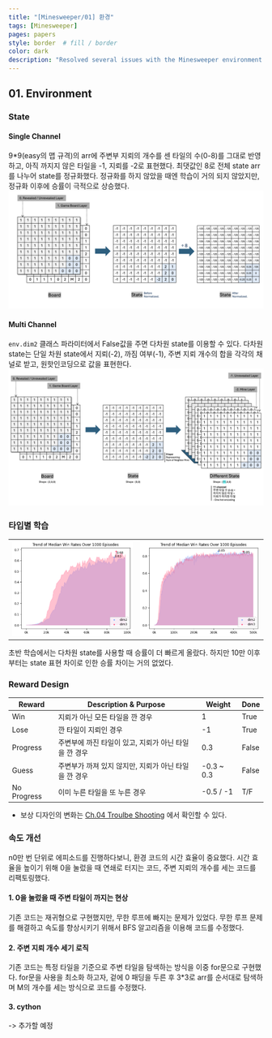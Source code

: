 ```yaml
---
title: "[Minesweeper/01] 환경"
tags: [Minesweeper]
pages: papers
style: border  # fill / border 
color: dark
description: "Resolved several issues with the Minesweeper environment implementation and implemented various states. <br>-<br>지뢰찾기 환경 구현에서 발생한 여러 문제점을 해결하고, 다양한 state를 구현했다."
---
```


## 01. Environment

### State 
#### Single Channel 
9*9(easy의 맵 규격)의 arr에 주변부 지뢰의 개수를 센 타일의 수(0-8)를 그대로 반영하고, 아직 까지지 않은 타일을 -1, 지뢰를 -2로 표현했다. 최댓값인 8로 전체 state arr를 나누어 state를 정규화했다. 정규화를 하지 않았을 때엔 학습이 거의 되지 않았지만, 정규화 이후에 승률이 극적으로 상승했다. 
![Alt text](../assets/images/Minesweeper/image-2.png)

#### Multi Channel 
`env.dim2` 클래스 파라미터에서 False값을 주면 다차원 state를 이용할 수 있다. 다차원 state는 단일 차원 state에서 지뢰(-2), 까짐 여부(-1), 주변 지뢰 개수의 합을 각각의 채널로 받고, 원핫인코딩으로 값을 표현한다. 
![Alt text](../assets/images/Minesweeper/image-15.png)

### 타입별 학습
<table>
  <tr>
    <td><img src="../assets/images/Minesweeper/image-24.png" alt="Alt text"></td>
    <td><img src="../assets/images/Minesweeper/image-25.png" alt="Alt text"></td>
  </tr>
</table>
초반 학습에서는 다차원 state를 사용할 때 승률이 더 빠르게 올랐다. 하지만 10만 이후부터는 state 표현 차이로 인한 승률 차이는 거의 없었다. 


### Reward Design  

| Reward | Description & Purpose | Weight | Done | 
| - | - | - | - | 
| Win | 지뢰가 아닌 모든 타일을 깐 경우 | 1 | True |
| Lose | 깐 타일이 지뢰인 경우 | -1 |True |
| Progress | 주변부에 까진 타일이 있고, 지뢰가 아닌 타일을 깐 경우 | 0.3 | False |
| Guess | 주변부가 까져 있지 않지만, 지뢰가 아닌 타일을 깐 경우 | -0.3 ~ 0.3 | False |
| No Progress | 이미 누른 타일을 또 누른 경우 | -0.5 / -1 | T/F |  

- 보상 디자인의 변화는 [Ch.04 Troulbe Shooting](#4-trouble-shooting)  에서 확인할 수 있다. 


### 속도 개선 
n0만 번 단위로 에피소드를 진행하다보니, 환경 코드의 시간 효율이 중요했다. 시간 효율을 높이기 위해 0을 눌렀을 때 연쇄로 터지는 코드, 주변 지뢰의 개수를 세는 코드를 리팩토링했다. 

#### 1. 0을 눌렀을 때 주변 타일이 까지는 현상 
기존 코드는 재귀형으로 구현했지만, 무한 루프에 빠지는 문제가 있었다. 무한 루프 문제를 해결하고 속도를 향상시키기 위해서 BFS 알고리즘을 이용해 코드를 수정했다. 

#### 2. 주변 지뢰 개수 세기 로직 
기존 코드는 특정 타일을 기준으로 주변 타일을 탐색하는 방식을 이중 for문으로 구현했다. for문을 사용을 최소화 하고자, 겉에 0 패딩을 두른 후 3*3로 arr를 순서대로 탐색하며 M의 개수를 세는 방식으로 코드를 수정했다.  
#### 3. cython  
-> 추가할 예정 